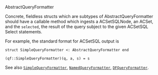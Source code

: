 AbstractQueryFormatter

Concrete, fieldless structs which are subtypes of AbstractQueryFormatter should have a callable method which ingests a ACSetSQLNode, an ACSet, and the `selected`, the result of the query subject to the given ACSetSQL Select statements.

For example, the standard format for ACSetSQL output is

```
struct SimpleQueryFormatter <: AbstractQueryFormatter end

(qf::SimpleQueryFormatter)(q, a, s) = s

```

See also [`SimpleQueryFormatter`](@ref), [`NamedQueryFormatter`](@ref), [`DFQueryFormatter`](@ref).
